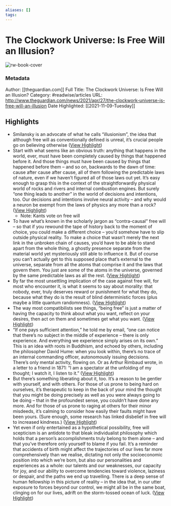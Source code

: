 ```yaml
---
aliases: []
tags:
---
```

# The Clockwork Universe: Is Free Will an Illusion?

![rw-book-cover](https://readwise-assets.s3.amazonaws.com/static/images/article2.74d541386bbf.png)
### Metadata
Author: [[theguardian.com]]
Full Title: The Clockwork Universe: Is Free Will an Illusion?
Category: #readwise/articles
URL: http://www.theguardian.com/news/2021/apr/27/the-clockwork-universe-is-free-will-an-illusion
Date Highlighted: [[2021-11-09-Tuesday]]

## Highlights
- Smilansky is an advocate of what he calls “illusionism”, the idea that although free will as conventionally defined is unreal, it’s crucial people go on believing otherwise ([View Highlight](https://instapaper.com/read/1458899217/17942710))
- Start with what seems like an obvious truth: anything that happens in the world, ever, must have been completely caused by things that happened before it. And those things must have been caused by things that happened before them – and so on, backwards to the dawn of time: cause after cause after cause, all of them following the predictable laws of nature, even if we haven’t figured all of those laws out yet. It’s easy enough to grasp this in the context of the straightforwardly physical world of rocks and rivers and internal combustion engines. But surely “one thing leads to another” in the world of decisions and intentions, too. Our decisions and intentions involve neural activity – and why would a neuron be exempt from the laws of physics any more than a rock? ([View Highlight](https://instapaper.com/read/1458899217/17942730))
    - Note: Kants vote on free will
- To have what’s known in the scholarly jargon as “contra-causal” free will – so that if you rewound the tape of history back to the moment of choice, you could make a different choice – you’d somehow have to slip outside physical reality. To make a choice that wasn’t merely the next link in the unbroken chain of causes, you’d have to be able to stand apart from the whole thing, a ghostly presence separate from the material world yet mysteriously still able to influence it. But of course you can’t actually get to this supposed place that’s external to the universe, separate from all the atoms that comprise it and the laws that govern them. You just are some of the atoms in the universe, governed by the same predictable laws as all the rest. ([View Highlight](https://instapaper.com/read/1458899217/17942752))
- By far the most unsettling implication of the case against free will, for most who encounter it, is what it seems to say about morality: that nobody, ever, truly deserves reward or punishment for what they do, because what they do is the result of blind deterministic forces (plus maybe a little quantum randomness). ([View Highlight](https://instapaper.com/read/1458899217/17942777))
- The way most compatibilists see things, “being free” is just a matter of having the capacity to think about what you want, reflect on your desires, then act on them and sometimes get what you want. ([View Highlight](https://instapaper.com/read/1458899217/17942890))
- “If one pays sufficient attention,” he told me by email, “one can notice that there’s no subject in the middle of experience – there is only experience. And everything we experience simply arises on its own.” This is an idea with roots in Buddhism, and echoed by others, including the philosopher David Hume: when you look within, there’s no trace of an internal commanding officer, autonomously issuing decisions. There’s only mental activity, flowing on. Or as Arthur Rimbaud wrote, in a letter to a friend in 1871: “I am a spectator at the unfolding of my thought; I watch it, I listen to it.” ([View Highlight](https://instapaper.com/read/1458899217/17943018))
- But there’s something liberating about it, too. It’s a reason to be gentler with yourself, and with others. For those of us prone to being hard on ourselves, it’s therapeutic to keep in the back of your mind the thought that you might be doing precisely as well as you were always going to be doing – that in the profoundest sense, you couldn’t have done any more. And for those of us prone to raging at others for their minor misdeeds, it’s calming to consider how easily their faults might have been yours. (Sure enough, some research has linked disbelief in free will to increased kindness.) ([View Highlight](https://instapaper.com/read/1458899217/17943051))
- Yet even if only entertained as a hypothetical possibility, free will scepticism is an antidote to that bleak individualist philosophy which holds that a person’s accomplishments truly belong to them alone – and that you’ve therefore only yourself to blame if you fail. It’s a reminder that accidents of birth might affect the trajectories of our lives far more comprehensively than we realise, dictating not only the socioeconomic position into which we’re born, but also our personalities and experiences as a whole: our talents and our weaknesses, our capacity for joy, and our ability to overcome tendencies toward violence, laziness or despair, and the paths we end up travelling. There is a deep sense of human fellowship in this picture of reality – in the idea that, in our utter exposure to forces beyond our control, we might all be in the same boat, clinging on for our lives, adrift on the storm-tossed ocean of luck. ([View Highlight](https://instapaper.com/read/1458899217/17943068))
